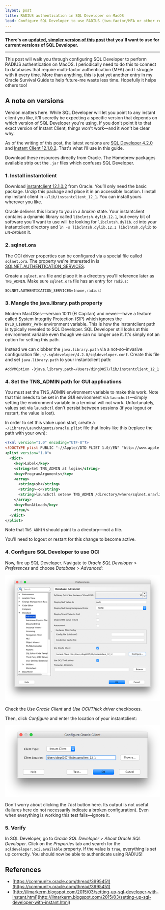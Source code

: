 ```yaml
---
layout: post
title: RADIUS authentication in SQL Developer on MacOS
lead: Configure SQL Developer to use RADIUS (two-factor/MFA or other reasons) for authentication into an Oracle instance on modern MacOS.
---
```


---

**There's an [updated, simpler version of this post](/2018/07/sql-developer-radius-authentication-macos-updated) that you'll want to use for current versions of SQL Developer.**

---

This post will walk you through configuring SQL Developer to perform RADIUS authentication on MacOS.
I periodically need to do this to connect to databases that require multi-factor authentication (MFA) and I
struggle with it every time. More than anything, this is just yet another entry in my Oracle Survival Guide to help
future-me waste less time. Hopefully it helps others too!

## A note on versions

Version matters here. While SQL Developer will let you point to any
instant client you like, it'll secretly be expecting a specific version that depends
on which version of SQL Developer you're using. If you don't point it to that exact
version of Instant Client, things won't work—and it won't be clear why.

<!--Here are the version mappings I've had success with:-->

<!--| SQL Developer   | Instant Client |-->
<!--|-----------------|----------------|-->
<!--| `4.1`           | `11.2`         |-->
<!--| `4.2.0`         | `12.1.0.2`     |-->

As of the writing of this post, the latest versions are
[SQL Developer 4.2.0](http://www.oracle.com/technetwork/developer-tools/sql-developer/downloads/sqldev-ea-42-3211401.html)
and
[Instant Client 12.1.0.2](http://www.oracle.com/technetwork/topics/intel-macsoft-096467.html). That's what I'll use in this guide.

Download these resources directly from Oracle. The Homebrew packages available strip out the `.jar` files which
confuses SQL Developer.

### 1. Install instantclient

Download [instantclient 12.1.0.2](http://www.oracle.com/technetwork/topics/intel-macsoft-096467.html) from Oracle.
You’ll only need the basic package. Unzip this package and place it in an accessible location.
I install my instant client in `~/lib/instantclient_12_1`. You can install yours
wherever you like.

Oracle delivers this library to you in a *broken* state. Your instantclient contains a dynamic library called `libclntsh.dylib.12.1`,
but every bit of software you'll want to use will be looking for `libclntsh.dylib`.
`cd` into your instantclient directory and `ln -s libclntsh.dylib.12.1 libclntsh.dylib` to *un-broken* it.

### 2. sqlnet.ora

The OCI driver properties can be configured via a special file called `sqlnet.ora`. The property
we're interested in is [SQLNET.AUTHENTICATION_SERVICES](https://docs.oracle.com/cd/E11882_01/network.112/e10835/sqlnet.htm#NETRF2035).

Create a `sqlnet.ora` file and place it in a directory you'll reference later as `TNS_ADMIN`. 
Make sure `sqlnet.ora` file has an entry for `radius`:

    SQLNET.AUTHENTICATION_SERVICES=(none,radius)

### 3. Mangle the java.library.path property

Modern MacOSes—version 10.11 (El Capitan) and newer—have a feature called System Integrity Protection (SIP)
which ignores the `DYLD_LIBRARY_PATH` environment variable. This is how the instantclient path
is typically revealed to SQL Developer. SQL Developer still looks at this environment variable even though we
can no longer use it. It's simply not an option for setting this path.

Instead we can clobber the `java.library.path` via a not-so-invasive configuration file, `~/.sqldeveloper/4.2.0/sqldeveloper.conf`.
Create this file and set `java.library.path` to your instantclient path:

    AddVMOption -Djava.library.path=/Users/ding0057/lib/instantclient_12_1

### 4. Set the TNS_ADMIN path for GUI applications

You must set the TNS_ADMIN environment variable to make this work. Note that this needs to be set in
the GUI environment via `launchctl`—simply setting the environment variable
in a terminal will not work. Unfortunately, values set via `launchctl` don't persist between sessions
(if you logout or restart, the value is lost).

In order to set this value upon start, create a `~/Library/LaunchAgents/oracle.plist`
file that looks like this (replace the path with your own):

```xml
<?xml version="1.0" encoding="UTF-8"?>
<!DOCTYPE plist PUBLIC "-//Apple//DTD PLIST 1.0//EN" "http://www.apple.com/DTDs/PropertyList-1.0.dtd">
<plist version="1.0">
  <dict>
    <key>Label</key>
    <string>Set TNS_ADMIN at login</string>
    <key>ProgramArguments</key>
    <array>
      <string>sh</string>
      <string>-c</string>
      <string>launchctl setenv TNS_ADMIN /directory/where/sqlnet.ora/lives</string>
    </array>
    <key>RunAtLoad</key>
    <true/>
  </dict>
</plist>
```

Note that `TNS_ADMIN` should point to a directory—not a file.

You'll need to logout or restart for this change to become active.

### 4. Configure SQL Developer to use OCI

Now, fire up SQL Developer. Navigate to *Oracle SQL Developer* > *Preferences* and choose *Database* > *Advanced*:

![SQL Developer screenshot](/images/instantclient1.png)

Check the *Use Oracle Client* and *Use OCI/Thick driver* checkboxes.

Then, click *Configure* and enter the location of your instantclient:

![SQL Developer screenshot](/images/instantclient2.png)

Don't worry about clicking the *Test* button here. Its output is not useful (failures here do not necessarily
indicate a broken configuration). Even when everything is working this test fails—ignore it.

### 5. Verify

In SQL Developer, go to *Oracle SQL Developer* > *About Oracle SQL Developer*. Click on the *Properties* tab
and search for the `sqldeveloper.oci.available` property. If the value is `true`, everything is set up correctly.
You should now be able to authenticate using RADIUS!

## References

- [https://community.oracle.com/thread/3995451](https://community.oracle.com/thread/3995451)
- [http://ilmarkerm.blogspot.com/2015/03/setting-up-sql-developer-with-instant.html](http://ilmarkerm.blogspot.com/2015/03/setting-up-sql-developer-with-instant.html)
